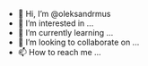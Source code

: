 - 👋 Hi, I’m @oleksandrmus
- 👀 I’m interested in ...
- 🌱 I’m currently learning ...
- 💞️ I’m looking to collaborate on ...
- 📫 How to reach me ...

<!---
oleksandrmus/oleksandrmus is a ✨ special ✨ repository because its `README.md` (this file) appears on your GitHub profile.
You can click the Preview link to take a look at your changes.
--->
